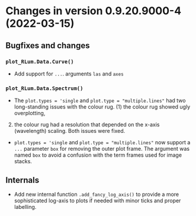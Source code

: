 




<!-- NEWS.md was auto-generated by NEWS.Rmd. Please DO NOT edit by hand!-->

# Changes in version 0.9.20.9000-4 (2022-03-15)

## Bugfixes and changes

### `plot_RLum.Data.Curve()`

-   Add support for `...`. arguments `las` and `axes`

### `plot_RLum.Data.Spectrum()`

-   The `plot.types = 'single` and `plot.type = "multiple.lines"` had
    two long-standing issues with the colour rug. (1) the colour rug
    showed ugly overplotting,

2)  the colour rug had a resolution that depended on the x-axis
    (wavelength) scaling. Both issues were fixed.

-   `plot.types = 'single` and `plot.type = "multiple.lines"` now
    support a `...` parameter `box` for removing the outer plot frame.
    The argument was named `box` to avoid a confusion with the term
    frames used for image stacks.

## Internals

-   Add new internal function `.add_fancy_log_axis()` to provide a more
    sophisticated log-axis to plots if needed with minor ticks and
    proper labelling.
